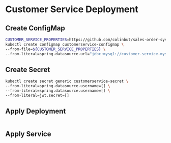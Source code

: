 # Customer Service Deployment

## Create ConfigMap

```bash
CUSTOMER_SERVICE_PROPERTIES=https://github.com/colinbut/sales-order-system-2-k8-platform-configuration/blob/master/live/dev/customer/customerservice.properties
kubectl create configmap customerservice-configmap \ 
--from-file=${CUSTOMER_SERVICE_PROPERTIES} \
--from-literal=spring.datasource.url="jdbc:mysql://customer-service-mysql/customerdb?createDatabaseIfNotExist=true&autoReconnect=true&useSSL=false&allowPublicKeyRetrieval=true"

```

## Create Secret

```bash
kubectl create secret generic customerservice-secret \
--from-literal=spring.datasource.username=[] \
--from-literal=spring.datasource.username=[] \
--from-literal=jwt.secret=[]
```

## Apply Deployment

```bash
```

## Apply Service

```bash
```